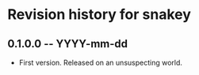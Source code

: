 # Revision history for snakey

## 0.1.0.0 -- YYYY-mm-dd

* First version. Released on an unsuspecting world.
